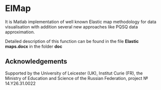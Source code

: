 # ElMap

It is Matlab implementation of well known Elastic map methodology for data visualisation with addition several new approaches like PQSQ data approximation. 

Detailed description of this function can be found in the file <b>Elastic maps.docx</b> in the folder <b>doc</b>

## Acknowledgements

Supported by the University of Leicester (UK), Institut Curie (FR), the Ministry of Education and Science of the Russian Federation, project № 14.Y26.31.0022
